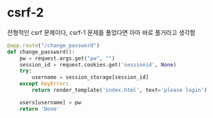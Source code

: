 # csrf-2

전형적인 csrf 문제이다, csrf-1 문제를 풀었다면 아마 바로 풀거라고 생각함

``` python
@app.route("/change_password")
def change_password():
    pw = request.args.get("pw", "")
    session_id = request.cookies.get('sessionid', None)
    try:
        username = session_storage[session_id]
    except KeyError:
        return render_template('index.html', text='please login')

    users[username] = pw
    return 'Done'
```
